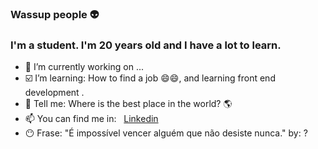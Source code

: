### Wassup people 👽
<h3>I'm a student. I'm 20 years old and I have a lot to learn.</h3>

<!--
**mateusgomes0/mateusgomes0** is a ✨ _special_ ✨ repository because its `README.md` (this file) appears on your GitHub profile.
-->
- 🔭 I’m currently working on ...
- ☑️ I’m learning: How to find a job 😄😄, and learning front end development .
- 💬 Tell me: Where is the best place in the world? 🌎
- 📫 You can find me in: &nbsp; <a href="https://linkedin.com/in/mateusgomes0" target="_blank">Linkedin</a>
-  😶 Frase: "É impossível vencer alguém que não desiste nunca." by: ?
